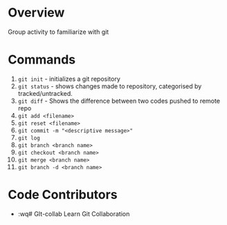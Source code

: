 # Overview
Group activity to familiarize with git

# Commands
1. `git init` - initializes a git repository
2. `git status` - shows changes made to repository, categorised by tracked/untracked.
3. `git diff` -  Shows the difference between two codes pushed to remote repo
4. `git add <filename>` 
5. `git reset <filename>`
6. `git commit -m "<descriptive message>"`
7. `git log`
8. `git branch <branch name>`
9. `git checkout <branch name>`
10. `git merge <branch name>`
11. `git branch -d <branch name>`

# Code Contributors
- <alias of developer>:wq# GIt-collab
Learn Git Collaboration
